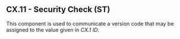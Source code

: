 ## CX.11 - Security Check (ST)

This component is used to communicate a version code that may be assigned to the value given in _CX.1 ID_.
